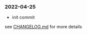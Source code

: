 ### 2022-04-25

+ init commit

see <a href='https://github.com/mrjackwills/oxker/blob/main/CHANGELOG.md'>CHANGELOG.md</a> for more details
